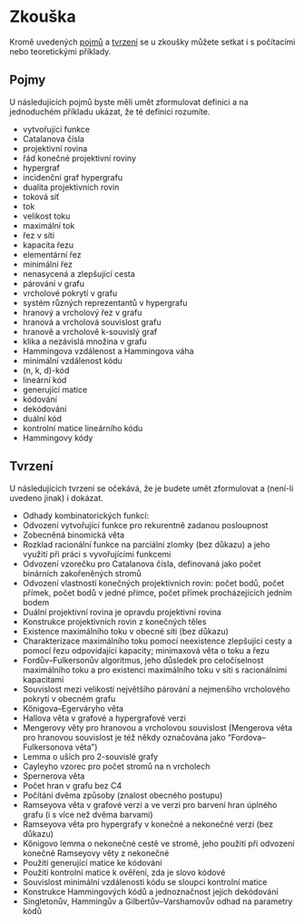 # Zkouška

Kromě uvedených [pojmů](#pojmy) a [tvrzení](#tvrzení) se u zkoušky můžete setkat i s počítacími nebo teoretickými příklady.

## Pojmy

U následujících pojmů byste měli umět zformulovat definici a na jednoduchém příkladu ukázat, že té definici rozumíte.

- vytvořující funkce
- Catalanova čísla
- projektivní rovina
- řád konečné projektivní roviny
- hypergraf
- incidenční graf hypergrafu
- dualita projektivních rovin
- toková síť
- tok
- velikost toku
- maximální tok
- řez v síti
- kapacita řezu
- elementární řez
- minimální řez
- nenasycená a zlepšující cesta
- párování v grafu
- vrcholové pokrytí v grafu
- systém různých reprezentantů v hypergrafu
- hranový a vrcholový řez v grafu
- hranová a vrcholová souvislost grafu
- hranově a vrcholově k-souvislý graf
- klika a nezávislá množina v grafu
- Hammingova vzdálenost a Hammingova váha
- minimální vzdálenost kódu
- (n, k, d)-kód
- lineární kód
- generující matice
- kódování
- dekódování
- duální kód
- kontrolní matice lineárního kódu
- Hammingovy kódy

## Tvrzení

U následujících tvrzení se očekává, že je budete umět zformulovat a (není-li uvedeno jinak) i dokázat.

- Odhady kombinatorických funkcí:
- Odvození vytvořující funkce pro rekurentně zadanou posloupnost
- Zobecněná binomická věta
- Rozklad racionální funkce na parciální zlomky (bez důkazu) a jeho využití při práci s vyvořujícími funkcemi
- Odvození vzorečku pro Catalanova čísla, definovaná jako počet binárních zakořeněných stromů
- Odvození vlastností konečných projektivních rovin: počet bodů, počet přímek, počet bodů v jedné přímce, počet přímek procházejících jedním bodem
- Duální projektivní rovina je opravdu projektivní rovina
- Konstrukce projektivních rovin z konečných těles
- Existence maximálního toku v obecné síti (bez důkazu)
- Charakterizace maximálního toku pomocí neexistence zlepšující cesty a pomocí řezu odpovídající kapacity; minimaxová věta o toku a řezu
- Fordův–Fulkersonův algoritmus, jeho důsledek pro celočíselnost maximálního toku a pro existenci maximálního toku v síti s racionálními kapacitami
- Souvislost mezi velikostí největšího párování a nejmenšího vrcholového pokrytí v obecném grafu
- Kőnigova–Egerváryho věta
- Hallova věta v grafové a hypergrafové verzi
- Mengerovy věty pro hranovou a vrcholovou souvislost (Mengerova věta pro hranovou souvislost je též někdy označována jako “Fordova–Fulkersonova věta”)
- Lemma o uších pro 2-souvislé grafy
- Cayleyho vzorec pro počet stromů na n vrcholech
- Spernerova věta
- Počet hran v grafu bez C4
- Počítání dvěma způsoby (znalost obecného postupu)
- Ramseyova věta v grafové verzi a ve verzi pro barvení hran úplného grafu (i s více než dvěma barvami)
- Ramseyova věta pro hypergrafy v konečné a nekonečné verzi (bez důkazu)
- Kőnigovo lemma o nekonečné cestě ve stromě, jeho použití při odvození konečné Ramseyovy věty z nekonečné
- Použití generující matice ke kódování
- Použití kontrolní matice k ověření, zda je slovo kódové
- Souvislost minimální vzdálenosti kódu se sloupci kontrolní matice
- Konstrukce Hammingových kódů a jednoznačnost jejich dekódování
- Singletonův, Hammingův a Gilbertův–Varshamovův odhad na parametry kódů
